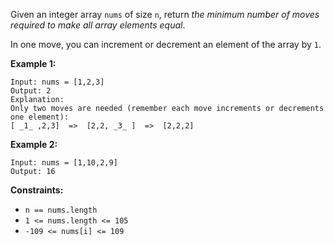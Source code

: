 Given an integer array `nums` of size `n`, return _the minimum number of moves
required to make all array elements equal_.

In one move, you can increment or decrement an element of the array by `1`.



**Example 1:**

    
    
    Input: nums = [1,2,3]
    Output: 2
    Explanation:
    Only two moves are needed (remember each move increments or decrements one element):
    [ _1_ ,2,3]  =>  [2,2, _3_ ]  =>  [2,2,2]
    

**Example 2:**

    
    
    Input: nums = [1,10,2,9]
    Output: 16
    



**Constraints:**

  * `n == nums.length`
  * `1 <= nums.length <= 105`
  * `-109 <= nums[i] <= 109`

